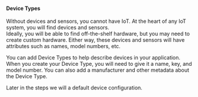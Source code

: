 #### Device Types  

Without devices and sensors, you cannot have IoT.  At the heart of any IoT system, you will find devices and sensors.  
Ideally, you will be able to find off-the-shelf hardware, but you may need to create custom hardware.  Either way, these 
devices and sensors will have attributes such as names, model numbers, etc.  

You can add Device Types to help describe devices in your application.  When you create your Device Type, you
will need to give it a name, key, and model number.  You can also add a manufacturer and other metadata about the Device Type.  

Later in the steps we will a default device configuration.
